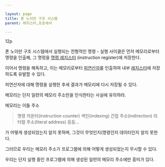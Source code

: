 ```yaml
---

layout: page
title: 폰 노이만 구조 시스템
parent: 레지스터,프로세서

---
```

12p

폰 노이만 구조 시스템에서 실행되는 전형적인 명령 - 실행 사이클은 먼저 메모리로부터 명령을 인출해, 그 명령을 [명령 레지스터](명령-레지스터.html) (instruction register)에 저장한다.

이어서 명령을 해독하고, 이는 메모리로부터 [피연산자](피연산자.html)를 인출하여 내부 [레지스터](레지스터.html)에 저장하도록 유발할 수 있다.

피연산자에 대해 명령을 실행한 후세 결과가 메모리에 다시 저장될 수 있다.

메모리는 단지 일련의 메모리 주소만을 인식한타는 사실에 유의하라.

메모리는 이들 주소

> 명령 카운터(instruction counter)
> 색인(indexing)
> 간접 주소(indirection)
> 리터럴 주소(literal address)
> 등등...

가 어떻게 생성되었는지 알지 못하며, 그것이 무엇인지(명령인지 데이터인지 알지 못한다.

그러므로 우리는 메모리 주소가 프로그램에 의해 어떻게 생성되었는지 무시할 수 있다.

우리는 단지 실행 중인 프로그램에 의해 생성된 일련의 메모리 주소에만 흥미가 있다.